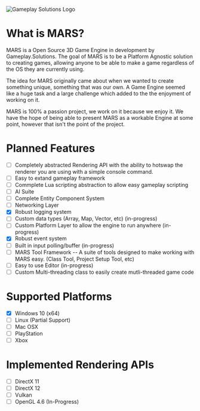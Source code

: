 ![Gameplay Solutions Logo](http://gameplay.solutions/wp-content/uploads/2017/11/GSLogo_large-300x169.png)
# What is MARS?
MARS is a Open Source 3D Game Engine in development by Gameplay.Solutions. 
The goal of MARS is to be a Platform Agnostic solution to creating games, allowing anyone to be able to make a game regardless of the OS they are currently using.

The idea for MARS originally came about when we wanted to create something unique, something that was our own. 
A Game Engine seemed like a huge task and a large challenge which added to the the enjoyment of working on it.

MARS is 100% a passion project, we work on it because we enjoy it. We have the hope of being able to present MARS as a workable Engine
at some point, however that isn't the point of the project.

# Planned Features
- [ ] Completely abstracted Rendering API with the ability to hotswap the renderer you are using with a simple console command.
- [ ] Easy to extand gameplay framework
- [ ] Commplete Lua scripting abstraction to allow easy gameplay scripting
- [ ] AI Suite
- [ ] Complete Entity Component System
- [ ] Networking Layer
- [x] Robust logging system
- [ ] Custom data types (Array, Map, Vector, etc) (in-progress)
- [ ] Custom Platform Layer to allow the engine to run anywhere (in-progress)
- [x] Robust event system
- [ ] Built in input polling/buffer (in-progress)
- [ ] MARS Tool Framework -- A suite of tools designed to make working with MARS easy. (Class Tool, Project Setup Tool, etc)
- [ ] Easy to use Editor (in-progress)
- [ ] Custom Multi-threading class to easily create mutli-threaded game code

# Supported Platforms
 - [x] Windows 10 (x64)
 - [ ] Linux (Partial Support)
 - [ ] Mac OSX
 - [ ] PlayStation
 - [ ] Xbox

# Implemented Rendering APIs
- [ ] DirectX 11
- [ ] DirectX 12
- [ ] Vulkan
- [ ] OpenGL 4.6 (In-Progress)
